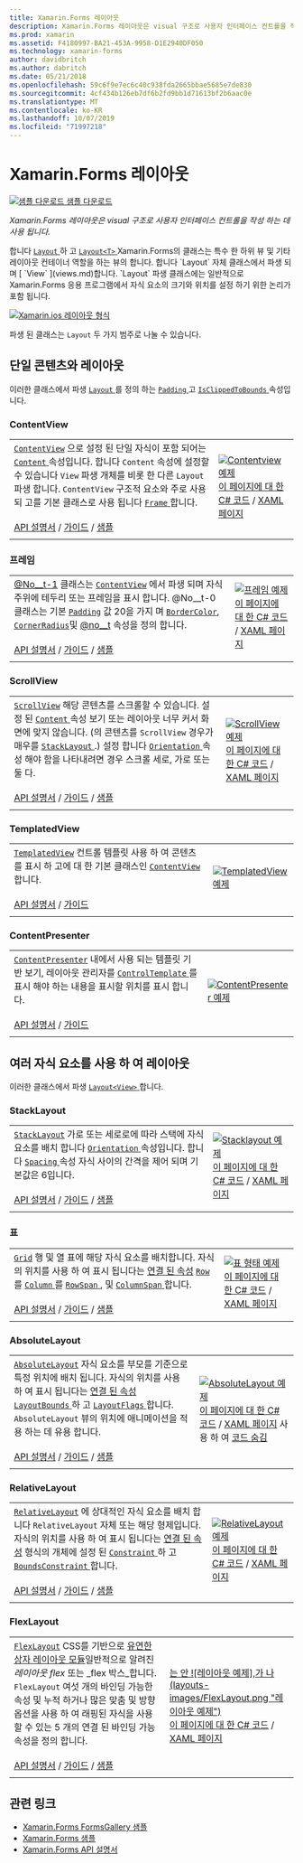 ```yaml
---
title: Xamarin.Forms 레이아웃
description: Xamarin.Forms 레이아웃은 visual 구조로 사용자 인터페이스 컨트롤을 작성 하는 데 사용 됩니다. 이 문서에서는 Xamarin.Forms에 포함 된 레이아웃을 나열 합니다.
ms.prod: xamarin
ms.assetid: F4180997-BA21-453A-9958-D1E2940DF050
ms.technology: xamarin-forms
author: davidbritch
ms.author: dabritch
ms.date: 05/21/2018
ms.openlocfilehash: 59c6f9e7ec6c40c938fda2665bbae5685e7de830
ms.sourcegitcommit: 4cf434b126eb7df6b2fd9bb1d71613bf2b6aac0e
ms.translationtype: MT
ms.contentlocale: ko-KR
ms.lasthandoff: 10/07/2019
ms.locfileid: "71997218"
---
```

# <a name="xamarinforms-layouts"></a>Xamarin.Forms 레이아웃

[![샘플 다운로드](~/media/shared/download.png) 샘플 다운로드](https://docs.microsoft.com/samples/xamarin/xamarin-forms-samples/formsgallery)

_Xamarin.Forms 레이아웃은 visual 구조로 사용자 인터페이스 컨트롤을 작성 하는 데 사용 됩니다._

합니다 [ `Layout` ](xref:Xamarin.Forms.Layout) 하 고 [ `Layout<T>` ](xref:Xamarin.Forms.Layout`1) Xamarin.Forms의 클래스는 특수 한 하위 뷰 및 기타 레이아웃 컨테이너 역할을 하는 뷰의 합니다. 합니다 `Layout` 자체 클래스에서 파생 되며 [ `View` ](views.md)합니다. `Layout` 파생 클래스에는 일반적으로 Xamarin.Forms 응용 프로그램에서 자식 요소의 크기와 위치를 설정 하기 위한 논리가 포함 됩니다.

[![Xamarin.ios 레이아웃 형식](layouts-images/layouts-sml.png "Xamarin. forms 레이아웃 형식")](layouts-images/layouts.png#lightbox "Xamarin.ios 레이아웃 형식")

파생 된 클래스는 `Layout` 두 가지 범주로 나눌 수 있습니다.

## <a name="layouts-with-single-content"></a>단일 콘텐츠와 레이아웃

이러한 클래스에서 파생 [ `Layout` ](xref:Xamarin.Forms.Layout)를 정의 하는 [ `Padding` ](xref:Xamarin.Forms.Layout.Padding) 고 [ `IsClippedToBounds` ](xref:Xamarin.Forms.Layout.IsClippedToBounds) 속성입니다.

<a name="contentView" />

### <a name="contentview"></a>ContentView

|     |     |
| --- | --- |
| [`ContentView`](xref:Xamarin.Forms.ContentView) 으로 설정 된 단일 자식이 포함 되어는 [ `Content` ](xref:Xamarin.Forms.ContentView.Content) 속성입니다. 합니다 `Content` 속성에 설정할 수 있습니다 `View` 파생 개체를 비롯 한 다른 `Layout` 파생 합니다. `ContentView` 구조적 요소와 주로 사용 되 고를 기본 클래스로 사용 됩니다 [ `Frame` ](#frame)합니다.<br /><br />[API 설명서](xref:Xamarin.Forms.ContentView) / [가이드](~/xamarin-forms/user-interface/layouts/contentview.md) / [샘플](https://docs.microsoft.com/samples/xamarin/xamarin-forms-samples/userinterface-cardview/) | [![Contentview 예제](layouts-images/ContentView.png "contentview 예제")](layouts-images/ContentView-Large.png#lightbox "ContentView 예제")<br />[이 페이지에 대 한 C# 코드](https://github.com/xamarin/xamarin-forms-samples/blob/master/FormsGallery/FormsGallery/FormsGallery/CodeExamples/ContentViewDemoPage.cs) / [XAML 페이지](https://github.com/xamarin/xamarin-forms-samples/blob/master/FormsGallery/FormsGallery/FormsGallery/XamlExamples/ContentViewDemoPage.xaml) |
|     |     |

<a named="frame" />

### <a name="frame"></a>프레임

|     |     |
| --- | --- |
| [@No__t-1](xref:Xamarin.Forms.Frame) 클래스는 [`ContentView`](#contentView) 에서 파생 되며 자식 주위에 테두리 또는 프레임을 표시 합니다. @No__t-0 클래스는 기본 [`Padding`](xref:Xamarin.Forms.Layout.Padding) 값 20을 가지 며 [`BorderColor`](xref:Xamarin.Forms.Frame.BorderColor), [`CornerRadius`](xref:Xamarin.Forms.Frame.CornerRadius)및 [@no__t](xref:Xamarin.Forms.Frame.HasShadow) 속성을 정의 합니다.<br /><br />[API 설명서](xref:Xamarin.Forms.Frame) / [가이드](~/xamarin-forms/user-interface/layouts/frame.md) / [샘플](https://docs.microsoft.com/samples/xamarin/xamarin-forms-samples/userinterface-frame/) | [![프레임 예제](layouts-images/Frame.png "프레임 예제")](layouts-images/Frame-Large.png#lightbox "프레임 예제")<br />[이 페이지에 대 한 C# 코드](https://github.com/xamarin/xamarin-forms-samples/blob/master/FormsGallery/FormsGallery/FormsGallery/CodeExamples/FrameDemoPage.cs) / [XAML 페이지](https://github.com/xamarin/xamarin-forms-samples/blob/master/FormsGallery/FormsGallery/FormsGallery/XamlExamples/FrameDemoPage.xaml) |
|     |     |

<a name="scrollView" />

### <a name="scrollview"></a>ScrollView

|     |     |
| --- | --- |
| [`ScrollView`](xref:Xamarin.Forms.ScrollView) 해당 콘텐츠를 스크롤할 수 있습니다. 설정 된 [ `Content` ](xref:Xamarin.Forms.ScrollView.Content) 속성 보기 또는 레이아웃 너무 커서 화면에 맞지 않습니다. (의 콘텐츠를 `ScrollView` 경우가 매우를 [ `StackLayout` ](#stackLayout).) 설정 합니다 [ `Orientation` ](xref:Xamarin.Forms.ScrollView.Orientation) 속성 해야 함을 나타내려면 경우 스크롤 세로, 가로 또는 둘 다.<br /><br />[API 설명서](xref:Xamarin.Forms.ScrollView) / [가이드](~/xamarin-forms/user-interface/layouts/scroll-view.md) / [샘플](https://docs.microsoft.com/samples/xamarin/xamarin-forms-samples/userinterface-layout) | [![ScrollView 예제](layouts-images/ScrollView.png "ScrollView 예제")](layouts-images/ScrollView-Large.png#lightbox "ScrollView 예제")<br />[이 페이지에 대 한 C# 코드](https://github.com/xamarin/xamarin-forms-samples/blob/master/FormsGallery/FormsGallery/FormsGallery/CodeExamples/ScrollViewDemoPage.cs) / [XAML 페이지](https://github.com/xamarin/xamarin-forms-samples/blob/master/FormsGallery/FormsGallery/FormsGallery/XamlExamples/ScrollViewDemoPage.xaml) |
|     |     |

### <a name="templatedview"></a>TemplatedView

|     |     |
| --- | --- |
| [`TemplatedView`](xref:Xamarin.Forms.TemplatedView) 컨트롤 템플릿 사용 하 여 콘텐츠를 표시 하 고에 대 한 기본 클래스인 [ `ContentView` ](#contentView)합니다.<br /><br />[API 설명서](xref:Xamarin.Forms.TemplatedView) / [가이드](~/xamarin-forms/app-fundamentals/templates/control-templates/index.md) | [![TemplatedView 예제](layouts-images/TemplatedView.png "TemplatedView 예제")](layouts-images/TemplatedView.png#lightbox "TemplatedView 예제") |
|     |     |

### <a name="contentpresenter"></a>ContentPresenter

|     |     |
| --- | --- |
| [`ContentPresenter`](xref:Xamarin.Forms.ContentPresenter) 내에서 사용 되는 템플릿 기반 보기, 레이아웃 관리자를 [ `ControlTemplate` ](xref:Xamarin.Forms.ControlTemplate) 를 표시 해야 하는 내용을 표시할 위치를 표시 합니다.<br /><br />[API 설명서](xref:Xamarin.Forms.ContentPresenter) / [가이드](~/xamarin-forms/app-fundamentals/templates/control-templates/index.md) | [![ContentPresenter 예제](layouts-images/ContentPresenter.png "ContentPresenter 예제")](layouts-images/ContentPresenter.png#lightbox "ContentPresenter 예제") |
|     |     |

## <a name="layouts-with-multiple-children"></a>여러 자식 요소를 사용 하 여 레이아웃

이러한 클래스에서 파생 [ `Layout<View>` ](xref:Xamarin.Forms.Layout`1)합니다.

<a name="stackLayout" />

### <a name="stacklayout"></a>StackLayout

|     |     |
| --- | --- |
| [`StackLayout`](xref:Xamarin.Forms.StackLayout) 가로 또는 세로로에 따라 스택에 자식 요소를 배치 합니다 [ `Orientation` ](xref:Xamarin.Forms.StackLayout.Orientation) 속성입니다. 합니다 [ `Spacing` ](xref:Xamarin.Forms.StackLayout.Spacing) 속성 자식 사이의 간격을 제어 되며 기본값은 6입니다.<br /><br />[API 설명서](xref:Xamarin.Forms.StackLayout) / [가이드](~/xamarin-forms/user-interface/layouts/stack-layout.md) / [샘플](https://docs.microsoft.com/samples/xamarin/xamarin-forms-samples/userinterface-layout)| [![Stacklayout 예제](layouts-images/StackLayout.png "stacklayout 예제")](layouts-images/StackLayout-Large.png#lightbox "StackLayout 예제")<br />[이 페이지에 대 한 C# 코드](https://github.com/xamarin/xamarin-forms-samples/blob/master/FormsGallery/FormsGallery/FormsGallery/CodeExamples/StackLayoutDemoPage.cs) / [XAML 페이지](https://github.com/xamarin/xamarin-forms-samples/blob/master/FormsGallery/FormsGallery/FormsGallery/XamlExamples/StackLayoutDemoPage.xaml) |
|     |     |

<a name="grid" />

### <a name="grid"></a>표

|     |     |
| --- | --- |
| [`Grid`](xref:Xamarin.Forms.Grid) 행 및 열 표에 해당 자식 요소를 배치합니다. 자식의 위치를 사용 하 여 표시 됩니다는 [연결 된 속성](~/xamarin-forms/xaml/attached-properties.md) [ `Row` ](xref:Xamarin.Forms.Grid.RowProperty)를 [ `Column` ](xref:Xamarin.Forms.Grid.ColumnProperty)를 [ `RowSpan` ](xref:Xamarin.Forms.Grid.RowSpanProperty), 및 [ `ColumnSpan` ](xref:Xamarin.Forms.Grid.ColumnSpanProperty)합니다.<br /><br />[API 설명서](xref:Xamarin.Forms.Grid) / [가이드](~/xamarin-forms/user-interface/layouts/grid.md) / [샘플](https://docs.microsoft.com/samples/xamarin/xamarin-forms-samples/userinterface-layout) | [![표 형태 예제](layouts-images/Grid.png "표 예")](layouts-images/Grid-Large.png#lightbox "표 예")<br />[이 페이지에 대 한 C# 코드](https://github.com/xamarin/xamarin-forms-samples/blob/master/FormsGallery/FormsGallery/FormsGallery/CodeExamples/GridDemoPage.cs) / [XAML 페이지](https://github.com/xamarin/xamarin-forms-samples/blob/master/FormsGallery/FormsGallery/FormsGallery/XamlExamples/GridDemoPage.xaml) |
|     |     |

### <a name="absolutelayout"></a>AbsoluteLayout

|     |     |
| --- | --- |
| [`AbsoluteLayout`](xref:Xamarin.Forms.AbsoluteLayout) 자식 요소를 부모를 기준으로 특정 위치에 배치 됩니다. 자식의 위치를 사용 하 여 표시 됩니다는 [연결 된 속성](~/xamarin-forms/xaml/attached-properties.md) [ `LayoutBounds` ](xref:Xamarin.Forms.AbsoluteLayout.LayoutBoundsProperty) 하 고 [ `LayoutFlags` ](xref:Xamarin.Forms.AbsoluteLayout.LayoutFlagsProperty)합니다. `AbsoluteLayout` 뷰의 위치에 애니메이션을 적용 하는 데 유용 합니다.<br /><br />[API 설명서](xref:Xamarin.Forms.AbsoluteLayout) / [가이드](~/xamarin-forms/user-interface/layouts/absolute-layout.md) / [샘플](https://docs.microsoft.com/samples/xamarin/xamarin-forms-samples/userinterface-layout) | [![AbsoluteLayout 예제](layouts-images/AbsoluteLayout.png "AbsoluteLayout 예제")](layouts-images/AbsoluteLayout-Large.png#lightbox "AbsoluteLayout 예제")<br />[이 페이지에 대 한 C# 코드](https://github.com/xamarin/xamarin-forms-samples/blob/master/FormsGallery/FormsGallery/FormsGallery/CodeExamples/AbsoluteLayoutdDemoPage.cs) / [XAML 페이지](https://github.com/xamarin/xamarin-forms-samples/blob/master/FormsGallery/FormsGallery/FormsGallery/XamlExamples/AbsoluteLayoutDemoPage.xaml) 사용 하 여 [코드 숨김](https://github.com/xamarin/xamarin-forms-samples/blob/master/FormsGallery/FormsGallery/FormsGallery/XamlExamples/AbsoluteLayoutDemoPage.xaml.cs) |
|     |     |

### <a name="relativelayout"></a>RelativeLayout

|     |     |
| --- | --- |
| [`RelativeLayout`](xref:Xamarin.Forms.RelativeLayout) 에 상대적인 자식 요소를 배치 합니다 `RelativeLayout` 자체 또는 해당 형제입니다. 자식의 위치를 사용 하 여 표시 됩니다는 [연결 된 속성](~/xamarin-forms/xaml/attached-properties.md) 형식의 개체에 설정 된 [ `Constraint` ](xref:Xamarin.Forms.Constraint) 하 고 [ `BoundsConstraint` ](xref:Xamarin.Forms.Constraint)합니다.<br /><br />[API 설명서](xref:Xamarin.Forms.RelativeLayout) / [가이드](~/xamarin-forms/user-interface/layouts/relative-layout.md) / [샘플](https://docs.microsoft.com/samples/xamarin/xamarin-forms-samples/userinterface-layout) | [![RelativeLayout 예제](layouts-images/RelativeLayout.png "RelativeLayout 예제")](layouts-images/RelativeLayout-Large.png#lightbox "RelativeLayout 예제")<br />[이 페이지에 대 한 C# 코드](https://github.com/xamarin/xamarin-forms-samples/blob/master/FormsGallery/FormsGallery/FormsGallery/CodeExamples/RelativeLayoutDemoPage.cs) / [XAML 페이지](https://github.com/xamarin/xamarin-forms-samples/blob/master/FormsGallery/FormsGallery/FormsGallery/XamlExamples/RelativeLayoutDemoPage.xaml) |
|     |     |

### <a name="flexlayout"></a>FlexLayout

|     |     |
| --- | --- |
| [`FlexLayout`](xref:Xamarin.Forms.FlexLayout) CSS를 기반으로 [유연한 상자 레이아웃 모듈](http://www.w3.org/TR/css-flexbox-1/)일반적으로 알려진 _레이아웃 flex_ 또는 _flex 박스_합니다. `FlexLayout` 여섯 개의 바인딩 가능한 속성 및 누적 하거나 많은 맞춤 및 방향 옵션을 사용 하 여 래핑된 자식을 사용할 수 있는 5 개의 연결 된 바인딩 가능 속성을 정의 합니다.<br /><br />[API 설명서](xref:Xamarin.Forms.FlexLayout) / [가이드](~/xamarin-forms/user-interface/layouts/flex-layout.md) / [샘플](https://docs.microsoft.com/samples/xamarin/xamarin-forms-samples/userinterface-flexlayoutdemos) | [는 안 ![레이아웃 예제],가 나(layouts-images/FlexLayout.png "레이아웃 예제")](layouts-images/FlexLayout-Large.png#lightbox "안 면 레이아웃 예제")<br />[이 페이지에 대 한 C# 코드](https://github.com/xamarin/xamarin-forms-samples/blob/master/FormsGallery/FormsGallery/FormsGallery/CodeExamples/FlexLayoutDemoPage.cs) / [XAML 페이지](https://github.com/xamarin/xamarin-forms-samples/blob/master/FormsGallery/FormsGallery/FormsGallery/XamlExamples/FlexLayoutDemoPage.xaml) |
|     |     |

## <a name="related-links"></a>관련 링크

- [Xamarin.Forms FormsGallery 샘플](https://docs.microsoft.com/samples/xamarin/xamarin-forms-samples/formsgallery)
- [Xamarin.Forms 샘플](https://docs.microsoft.com/samples/browse/?products=xamarin&term=Xamarin.Forms)
- [Xamarin.Forms API 설명서](https://docs.microsoft.com/dotnet/api/xamarin.forms?view=xamarin-forms)
